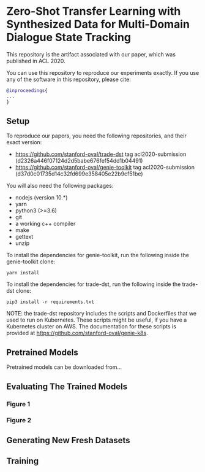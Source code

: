 # Zero-Shot Transfer Learning with Synthesized Data for Multi-Domain Dialogue State Tracking

This repository is the artifact associated with our paper, which was published in ACL 2020.

You can use this repository to reproduce our experiments exactly.
If you use any of the software in this repository, please cite:

```bibtex
@inproceedings{
...
}
```

## Setup

To reproduce our papers, you need the following repositories, and their exact version:

- <https://github.com/stanford-oval/trade-dst> tag acl2020-submission (d2326a446f07124d2d5babe676fef54dd1b04491)
- <https://github.com/stanford-oval/genie-toolkit> tag acl2020-submission (d37d0c01735d14c32fd699e358405e22b9cf51be)

You will also need the following packages:
- nodejs (version 10.*)
- yarn
- python3 (>=3.6)
- git
- a working c++ compiler
- make
- gettext
- unzip

To install the dependencies for genie-toolkit, run the following inside the genie-toolkit clone:
```
yarn install
```

To install the dependencies for trade-dst, run the following inside the trade-dst clone:
```
pip3 install -r requirements.txt
```

NOTE: the trade-dst repository includes the scripts and Dockerfiles that we used to run on Kubernetes. These scripts might be useful, if you have a Kubernetes cluster on AWS. The documentation for these scripts is provided at <https://github.com/stanford-oval/genie-k8s>.

## Pretrained Models

Pretrained models can be downloaded from...

## Evaluating The Trained Models

### Figure 1

### Figure 2

## Generating New Fresh Datasets

## Training
